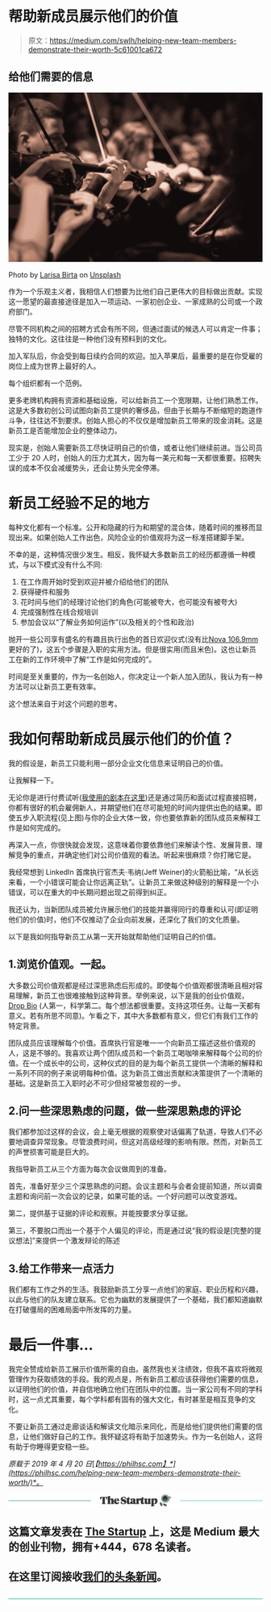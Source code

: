# 帮助新成员展示他们的价值

> 原文：<https://medium.com/swlh/helping-new-team-members-demonstrate-their-worth-5c61001ca672>

## 给他们需要的信息

[![](img/1ea50c4ddf805756a3fa446810df954a.png)](http://eepurl.com/drIF7r)

Photo by [Larisa Birta](https://unsplash.com/photos/slbOcNlWNHA?utm_source=unsplash&utm_medium=referral&utm_content=creditCopyText) on [Unsplash](https://unsplash.com/search/photos/teamwork?utm_source=unsplash&utm_medium=referral&utm_content=creditCopyText)

作为一个乐观主义者，我相信人们想要为比他们自己更伟大的目标做出贡献。实现这一愿望的最直接途径是加入一项运动、一家初创企业、一家成熟的公司或一个政府部门。

尽管不同机构之间的招聘方式会有所不同，但通过面试的候选人可以肯定一件事；独特的文化。这往往是一种他们没有预料到的文化。

加入军队后，你会受到每日续约合同的欢迎。加入苹果后，最重要的是在你受雇的岗位上成为世界上最好的人。

每个组织都有一个范例。

更多老牌机构拥有资源和基础设施，可以给新员工一个宽限期，让他们熟悉工作。这是大多数初创公司试图向新员工提供的奢侈品，但由于长期与不断缩短的跑道作斗争，往往达不到要求。创始人担心的不仅仅是增加新员工带来的现金消耗。这是新员工是否能增加企业的整体动力。

现实是，创始人需要新员工尽快证明自己的价值，或者让他们继续前进。当公司员工少于 20 人时，创始人的压力尤其大，因为每一美元和每一天都很重要。招聘失误的成本不仅会减缓势头，还会让势头完全停滞。

# 新员工经验不足的地方

每种文化都有一个标准。公开和隐藏的行为和期望的混合体，随着时间的推移而显现出来。如果创始人工作出色，风险企业的价值观将为这一标准搭建脚手架。

不幸的是，这种情况很少发生。相反，我怀疑大多数新员工的经历都遵循一种模式，与以下模式没有什么不同:

1.  在工作周开始时受到欢迎并被介绍给他们的团队
2.  获得硬件和服务
3.  花时间与他们的经理讨论他们的角色(可能被夸大，也可能没有被夸大)
4.  完成强制性在线合规培训
5.  参加会议以“了解业务如何运作”(以及相关的个性和政治)

抛开一些公司享有盛名的有趣且执行出色的首日欢迎仪式(没有比[Nova 106.9mm](https://nova1069.com.au/)更好的了)，这五个步骤是入职的实用方法。但是很实用(而且米色)。这也让新员工在新的工作环境中了解“工作是如何完成的”。

时间是至关重要的，作为一名创始人，你决定让一个新人加入团队，我认为有一种方法可以让新员工更有效率。

这个想法来自于对这个问题的思考。

# 我如何帮助新成员展示他们的价值？

我的假设是，新员工只能利用一部分企业文化信息来证明自己的价值。

让我解释一下。

无论你是进行付费试听([我使用的剧本在这里](https://philhsc.com/paid-auditions-playbook/))还是通过简历和面试过程直接招聘，你都有很好的机会雇佣新人，并期望他们在尽可能短的时间内提供出色的结果。即使五步入职流程(见上图)与你的企业大体一致，你也要依靠新的团队成员来解释工作是如何完成的。

再深入一点，你很快就会发现，这意味着你要依靠他们来解读个性、发展背景、理解竞争的重点，并确定他们对公司价值观的看法。听起来很麻烦？你打赌它是。

我经常想到 LinkedIn 首席执行官杰夫·韦纳(Jeff Weiner)的火箭船比喻，“从长远来看，一个小错误可能会让你远离正轨”。让新员工来做这种级别的解释是一个小错误，可以在重大的中长期问题出现之前得到纠正。

我还认为，当新团队成员被允许展示他们的技能并赢得同行的尊重和认可(即证明他们的价值)时，他们不仅推动了企业向前发展，还深化了我们的文化质量。

以下是我如何指导新员工从第一天开始就帮助他们证明自己的价值。

## 1.浏览价值观。一起。

大多数公司价值观都是经过深思熟虑后形成的。即使每个价值观都很清晰且相对容易理解，新员工也很难接触到这种背景。举例来说，以下是我的创业价值观， [Drop Bio](https://dropbio.com/) (人第一，科学第二。每个想法都很重要。支持这项任务。让每一天都有意义。若有所思不同意)。乍看之下，其中大多数都有意义，但它们有我们工作的特定背景。

团队成员应该理解每个价值。首席执行官是唯一一个向新员工描述这些价值观的人，这是不够的。我喜欢让两个团队成员和一个新员工喝咖啡来解释每个公司的价值。在一个成长中的公司，这种仪式的目的是为每个新员工提供一个清晰的解释和一系列不同的例子来说明每种价值。这为新员工做出贡献和决策提供了一个清晰的基础。这是新员工入职时必不可少但经常被忽视的一步。

## 2.问一些深思熟虑的问题，做一些深思熟虑的评论

我们都参加过这样的会议，会上毫无根据的观察使对话偏离了轨道，导致人们不必要地调查异常现象。尽管浪费时间，但这对高级经理的影响有限。然而，对新员工的声誉损害可能是巨大的。

我指导新员工从三个方面为每次会议做周到的准备。

首先，准备好至少三个深思熟虑的问题。会议主题和与会者会提前知道，所以调查主题和询问前一次会议的记录，如果可能的话。一个好问题可以改变游戏。

第二，提供基于证据的评论和观察。并能按要求分享证据。

第三，不要脱口而出一个基于个人偏见的评论，而是通过说“我的假设是[完整的提议想法]”来提供一个激发辩论的陈述

## 3.给工作带来一点活力

我们都有工作之外的生活。我鼓励新员工分享一点他们的家庭、职业历程和兴趣，以此与他们的队友建立联系。它也为幽默的发展提供了一个基础，我们都知道幽默在打破僵局的困难局面中所发挥的力量。

# 最后一件事…

我完全赞成给新员工展示价值所需的自由。虽然我也关注绩效，但我不喜欢将微观管理作为获取绩效的手段。我的观点是，所有新员工都应该获得他们需要的信息，以证明他们的价值，并自信地确立他们在团队中的位置。当一家公司有不同的学科时，这一点尤其重要，每个学科都有固有的强大文化，有时甚至是相互竞争的文化。

不要让新员工通过走廊谈话和解读文化暗示来同化，而是给他们提供他们需要的信息，让他们做好自己的工作。我怀疑这将有助于加速势头。作为一名创始人，这将有助于你睡得更安稳一些。

*原载于 2019 年 4 月 20 日*[*【https://philhsc.com】*](https://philhsc.com/helping-new-team-members-demonstrate-their-worth/)*。*

[![](img/308a8d84fb9b2fab43d66c117fcc4bb4.png)](https://medium.com/swlh)

## 这篇文章发表在 [The Startup](https://medium.com/swlh) 上，这是 Medium 最大的创业刊物，拥有+444，678 名读者。

## 在这里订阅接收[我们的头条新闻](https://growthsupply.com/the-startup-newsletter/)。

[![](img/b0164736ea17a63403e660de5dedf91a.png)](https://medium.com/swlh)